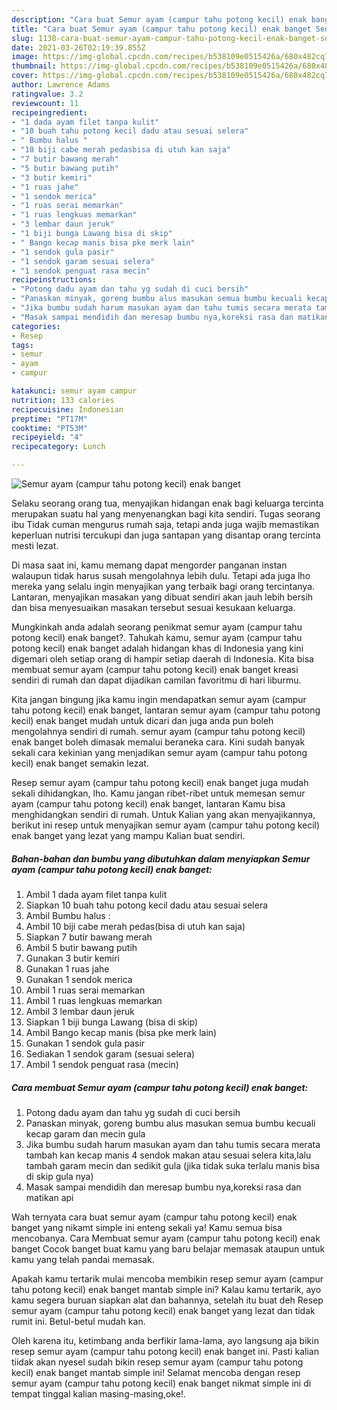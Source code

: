 ```yaml
---
description: "Cara buat Semur ayam (campur tahu potong kecil) enak banget Sederhana dan Mudah Dibuat"
title: "Cara buat Semur ayam (campur tahu potong kecil) enak banget Sederhana dan Mudah Dibuat"
slug: 1138-cara-buat-semur-ayam-campur-tahu-potong-kecil-enak-banget-sederhana-dan-mudah-dibuat
date: 2021-03-26T02:19:39.855Z
image: https://img-global.cpcdn.com/recipes/b538109e0515426a/680x482cq70/semur-ayam-campur-tahu-potong-kecil-enak-banget-foto-resep-utama.jpg
thumbnail: https://img-global.cpcdn.com/recipes/b538109e0515426a/680x482cq70/semur-ayam-campur-tahu-potong-kecil-enak-banget-foto-resep-utama.jpg
cover: https://img-global.cpcdn.com/recipes/b538109e0515426a/680x482cq70/semur-ayam-campur-tahu-potong-kecil-enak-banget-foto-resep-utama.jpg
author: Lawrence Adams
ratingvalue: 3.2
reviewcount: 11
recipeingredient:
- "1 dada ayam filet tanpa kulit"
- "10 buah tahu potong kecil dadu atau sesuai selera"
- " Bumbu halus "
- "10 biji cabe merah pedasbisa di utuh kan saja"
- "7 butir bawang merah"
- "5 butir bawang putih"
- "3 butir kemiri"
- "1 ruas jahe"
- "1 sendok merica"
- "1 ruas serai memarkan"
- "1 ruas lengkuas memarkan"
- "3 lembar daun jeruk"
- "1 biji bunga Lawang bisa di skip"
- " Bango kecap manis bisa pke merk lain"
- "1 sendok gula pasir"
- "1 sendok garam sesuai selera"
- "1 sendok penguat rasa mecin"
recipeinstructions:
- "Potong dadu ayam dan tahu yg sudah di cuci bersih"
- "Panaskan minyak, goreng bumbu alus masukan semua bumbu kecuali kecap garam dan mecin gula"
- "Jika bumbu sudah harum masukan ayam dan tahu tumis secara merata tambah kan kecap manis 4 sendok makan atau sesuai selera kita,lalu tambah garam mecin dan sedikit gula (jika tidak suka terlalu manis bisa di skip gula nya)"
- "Masak sampai mendidih dan meresap bumbu nya,koreksi rasa dan matikan api"
categories:
- Resep
tags:
- semur
- ayam
- campur

katakunci: semur ayam campur 
nutrition: 133 calories
recipecuisine: Indonesian
preptime: "PT17M"
cooktime: "PT53M"
recipeyield: "4"
recipecategory: Lunch

---
```



![Semur ayam (campur tahu potong kecil) enak banget](https://img-global.cpcdn.com/recipes/b538109e0515426a/680x482cq70/semur-ayam-campur-tahu-potong-kecil-enak-banget-foto-resep-utama.jpg)

Selaku seorang orang tua, menyajikan hidangan enak bagi keluarga tercinta merupakan suatu hal yang menyenangkan bagi kita sendiri. Tugas seorang ibu Tidak cuman mengurus rumah saja, tetapi anda juga wajib memastikan keperluan nutrisi tercukupi dan juga santapan yang disantap orang tercinta mesti lezat.

Di masa  saat ini, kamu memang dapat mengorder panganan instan walaupun tidak harus susah mengolahnya lebih dulu. Tetapi ada juga lho mereka yang selalu ingin menyajikan yang terbaik bagi orang tercintanya. Lantaran, menyajikan masakan yang dibuat sendiri akan jauh lebih bersih dan bisa menyesuaikan masakan tersebut sesuai kesukaan keluarga. 



Mungkinkah anda adalah seorang penikmat semur ayam (campur tahu potong kecil) enak banget?. Tahukah kamu, semur ayam (campur tahu potong kecil) enak banget adalah hidangan khas di Indonesia yang kini digemari oleh setiap orang di hampir setiap daerah di Indonesia. Kita bisa membuat semur ayam (campur tahu potong kecil) enak banget kreasi sendiri di rumah dan dapat dijadikan camilan favoritmu di hari liburmu.

Kita jangan bingung jika kamu ingin mendapatkan semur ayam (campur tahu potong kecil) enak banget, lantaran semur ayam (campur tahu potong kecil) enak banget mudah untuk dicari dan juga anda pun boleh mengolahnya sendiri di rumah. semur ayam (campur tahu potong kecil) enak banget boleh dimasak memalui beraneka cara. Kini sudah banyak sekali cara kekinian yang menjadikan semur ayam (campur tahu potong kecil) enak banget semakin lezat.

Resep semur ayam (campur tahu potong kecil) enak banget juga mudah sekali dihidangkan, lho. Kamu jangan ribet-ribet untuk memesan semur ayam (campur tahu potong kecil) enak banget, lantaran Kamu bisa menghidangkan sendiri di rumah. Untuk Kalian yang akan menyajikannya, berikut ini resep untuk menyajikan semur ayam (campur tahu potong kecil) enak banget yang lezat yang mampu Kalian buat sendiri.

<!--inarticleads1-->

##### Bahan-bahan dan bumbu yang dibutuhkan dalam menyiapkan Semur ayam (campur tahu potong kecil) enak banget:

1. Ambil 1 dada ayam filet tanpa kulit
1. Siapkan 10 buah tahu potong kecil dadu atau sesuai selera
1. Ambil  Bumbu halus :
1. Ambil 10 biji cabe merah pedas(bisa di utuh kan saja)
1. Siapkan 7 butir bawang merah
1. Ambil 5 butir bawang putih
1. Gunakan 3 butir kemiri
1. Gunakan 1 ruas jahe
1. Gunakan 1 sendok merica
1. Ambil 1 ruas serai memarkan
1. Ambil 1 ruas lengkuas memarkan
1. Ambil 3 lembar daun jeruk
1. Siapkan 1 biji bunga Lawang (bisa di skip)
1. Ambil  Bango kecap manis (bisa pke merk lain)
1. Gunakan 1 sendok gula pasir
1. Sediakan 1 sendok garam (sesuai selera)
1. Ambil 1 sendok penguat rasa (mecin)




<!--inarticleads2-->

##### Cara membuat Semur ayam (campur tahu potong kecil) enak banget:

1. Potong dadu ayam dan tahu yg sudah di cuci bersih
1. Panaskan minyak, goreng bumbu alus masukan semua bumbu kecuali kecap garam dan mecin gula
1. Jika bumbu sudah harum masukan ayam dan tahu tumis secara merata tambah kan kecap manis 4 sendok makan atau sesuai selera kita,lalu tambah garam mecin dan sedikit gula (jika tidak suka terlalu manis bisa di skip gula nya)
1. Masak sampai mendidih dan meresap bumbu nya,koreksi rasa dan matikan api




Wah ternyata cara buat semur ayam (campur tahu potong kecil) enak banget yang nikamt simple ini enteng sekali ya! Kamu semua bisa mencobanya. Cara Membuat semur ayam (campur tahu potong kecil) enak banget Cocok banget buat kamu yang baru belajar memasak ataupun untuk kamu yang telah pandai memasak.

Apakah kamu tertarik mulai mencoba membikin resep semur ayam (campur tahu potong kecil) enak banget mantab simple ini? Kalau kamu tertarik, ayo kamu segera buruan siapkan alat dan bahannya, setelah itu buat deh Resep semur ayam (campur tahu potong kecil) enak banget yang lezat dan tidak rumit ini. Betul-betul mudah kan. 

Oleh karena itu, ketimbang anda berfikir lama-lama, ayo langsung aja bikin resep semur ayam (campur tahu potong kecil) enak banget ini. Pasti kalian tiidak akan nyesel sudah bikin resep semur ayam (campur tahu potong kecil) enak banget mantab simple ini! Selamat mencoba dengan resep semur ayam (campur tahu potong kecil) enak banget nikmat simple ini di tempat tinggal kalian masing-masing,oke!.

